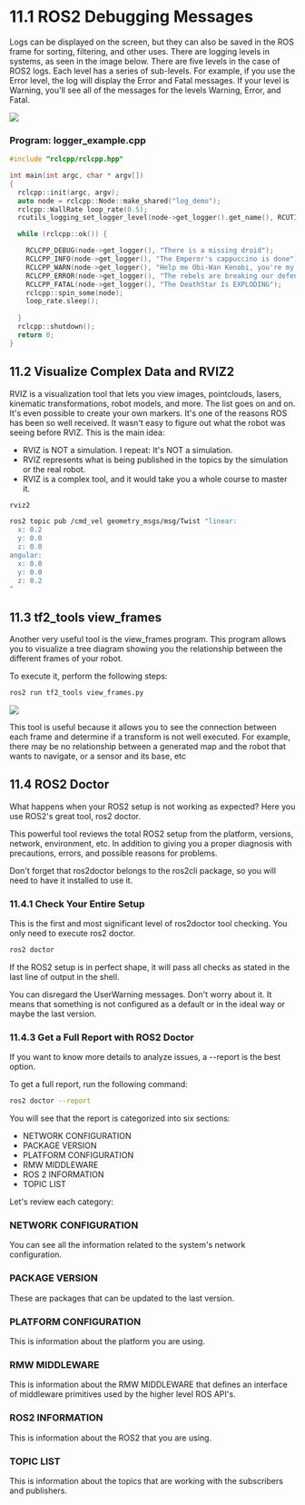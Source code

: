 # 11.1   ROS2 Debugging Messages

Logs can be displayed on the screen, but they can also be saved in the ROS frame for sorting, filtering, and other uses. There are logging levels in systems, as seen in the image below. There are five levels in the case of ROS2 logs. Each level has a series of sub-levels. For example, if you use the Error level, the log will display the Error and Fatal messages. If your level is Warning, you'll see all of the messages for the levels Warning, Error, and Fatal.

![](https://s3.eu-west-1.amazonaws.com/notebooks.ws/basic_ROS2_Cpp/img/ros2_log_levels.png)

### Program: logger_example.cpp

```cpp
#include "rclcpp/rclcpp.hpp"

int main(int argc, char * argv[])
{
  rclcpp::init(argc, argv);
  auto node = rclcpp::Node::make_shared("log_demo");
  rclcpp::WallRate loop_rate(0.5);
  rcutils_logging_set_logger_level(node->get_logger().get_name(), RCUTILS_LOG_SEVERITY_DEBUG);

  while (rclcpp::ok()) {

    RCLCPP_DEBUG(node->get_logger(), "There is a missing droid");
    RCLCPP_INFO(node->get_logger(), "The Emperor's cappuccino is done");
    RCLCPP_WARN(node->get_logger(), "Help me Obi-Wan Kenobi, you're my only hope");
    RCLCPP_ERROR(node->get_logger(), "The rebels are breaking our defenses");
    RCLCPP_FATAL(node->get_logger(), "The DeathStar Is EXPLODING");
    rclcpp::spin_some(node);
    loop_rate.sleep();
        
  }
  rclcpp::shutdown();
  return 0;
}
```

## 11.2   Visualize Complex Data and RVIZ2

RVIZ is a visualization tool that lets you view images, pointclouds, lasers, kinematic transformations, robot models, and more. The list goes on and on. It's even possible to create your own markers. It's one of the reasons ROS has been so well received. It wasn't easy to figure out what the robot was seeing before RVIZ. This is the main idea:

- RVIZ is NOT a simulation. I repeat: It's NOT a simulation.
- RVIZ represents what is being published in the topics by the simulation or the real robot.
- RVIZ is a complex tool, and it would take you a whole course to master it.

```bash
rviz2
```



```bash
ros2 topic pub /cmd_vel geometry_msgs/msg/Twist "linear:
  x: 0.2
  y: 0.0
  z: 0.0
angular:
  x: 0.0
  y: 0.0
  z: 0.2
"
```

## 11.3   tf2_tools view_frames


Another very useful tool is the view_frames program. This program allows you to visualize a tree diagram showing you the relationship between the different frames of your robot.

To execute it, perform the following steps:

```bash
ros2 run tf2_tools view_frames.py
```

![](https://s3.eu-west-1.amazonaws.com/notebooks.ws/basic_ROS2_Cpp/img/frames-tree.png)

This tool is useful because it allows you to see the connection between each frame and determine if a transform is not well executed. For example, there may be no relationship between a generated map and the robot that wants to navigate, or a sensor and its base, etc

## 11.4   ROS2 Doctor

What happens when your ROS2 setup is not working as expected? Here you use ROS2's great tool, ros2 doctor.

This powerful tool reviews the total ROS2 setup from the platform, versions, network, environment, etc. In addition to giving you a proper diagnosis with precautions, errors, and possible reasons for problems.

Don't forget that ros2doctor belongs to the ros2cli package, so you will need to have it installed to use it.

### 11.4.1   Check Your Entire Setup

This is the first and most significant level of ros2doctor tool checking. You only need to execute ros2 doctor.

```bash
ros2 doctor
```

If the ROS2 setup is in perfect shape, it will pass all checks as stated in the last line of output in the shell.

You can disregard the UserWarning messages. Don't worry about it. It means that something is not configured as a default or in the ideal way or maybe the last version. 

### 11.4.3   Get a Full Report with ROS2 Doctor

If you want to know more details to analyze issues, a --report is the best option.

To get a full report, run the following command:

```bash
ros2 doctor --report
```

You will see that the report is categorized into six sections:

- NETWORK CONFIGURATION
- PACKAGE VERSION
- PLATFORM CONFIGURATION
- RMW MIDDLEWARE
- ROS 2 INFORMATION
- TOPIC LIST

Let's review each category:

### NETWORK CONFIGURATION
You can see all the information related to the system's network configuration.

### PACKAGE VERSION
These are packages that can be updated to the last version.

### PLATFORM CONFIGURATION

This is information about the platform you are using.


### RMW MIDDLEWARE

This is information about the RMW MIDDLEWARE that defines an interface of middleware primitives used by the higher level ROS API's. 

### ROS2 INFORMATION

This is information about the ROS2 that you are using.

### TOPIC LIST

This is information about the topics that are working with the subscribers and publishers.





